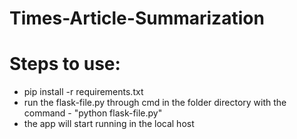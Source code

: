 # Times-Article-Summarization

# Steps to use:
- pip install -r requirements.txt
- run the flask-file.py through cmd in the folder directory with the command - "python flask-file.py"
- the app will start running in the local host
